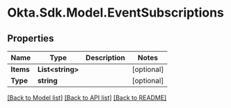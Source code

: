 # Okta.Sdk.Model.EventSubscriptions

## Properties

Name | Type | Description | Notes
------------ | ------------- | ------------- | -------------
**Items** | **List&lt;string&gt;** |  | [optional] 
**Type** | **string** |  | [optional] 

[[Back to Model list]](../README.md#documentation-for-models) [[Back to API list]](../README.md#documentation-for-api-endpoints) [[Back to README]](../README.md)

